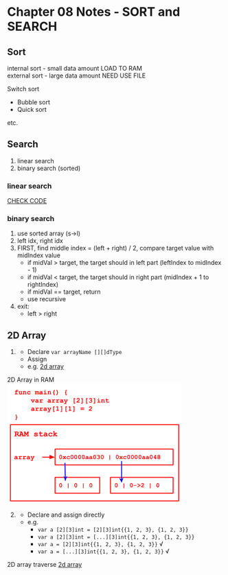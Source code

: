# Chapter 08 Notes - SORT and SEARCH

## Sort

internal sort - small data amount LOAD TO RAM  
external sort - large data amount NEED USE FILE

Switch sort

- Bubble sort
- Quick sort

etc.

## Search

1. linear search
2. binary search (sorted)

### linear search

[CHECK CODE](search01_linear/main.go)

### binary search

1. use sorted array (s->l)
2. left idx, right idx
3. FIRST, find middle index = (left + right) / 2, compare target value with midIndex value
    - if midVal > target, the target should in left part (leftIndex to midIndex - 1)
    - if midVal < target, the target should in right part (midIndex + 1 to rightIndex)
    - if midVal == target, return
    - use recursive
4. exit:
    - left > right

## 2D Array

1. 
   - Declare `var arrayName [][]dType`
   - Assign  
   - e.g. [2d array](2darray01/main.go)

2D Array in RAM  
![2d_array_ram](img/2d_array_ram.png)

2.
   - Declare and assign directly
   - e.g.
      - `var a [2][3]int = [2][3]int{{1, 2, 3}, {1, 2, 3}}`
      - `var a [2][3]int = [...][3]int{{1, 2, 3}, {1, 2, 3}}`
      - `var a = [2][3]int{{1, 2, 3}, {1, 2, 3}}` √
      - `var a = [...][3]int{{1, 2, 3}, {1, 2, 3}}` √
    
2D array traverse
[2d array](2darray02/main.go)




